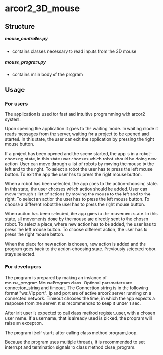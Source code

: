 # arcor2_3D_mouse

## Structure 
##### mouse_controller.py
- contains classes necessary to read inputs from the 3D mouse
##### mouse_program.py
- contains main body of the program

## Usage

### For users

The application is used for fast and intuitive programming with arcor2 system.

Upon opening the application it goes to the waiting mode. In waiting mode it reads messages from the server, waiting for a project to be opened and started. In this state, the user can exit the application by pressing the right mouse button. 

If a project has been opened and the scene started, the app is in a robot-choosing state, in this state user chooses which robot should be doing new action. User can move through a list of robots by moving the mouse to the left and to the right. To select a robot the user has to press the left mouse button. To exit the app the user has to press the right mouse button.

When a robot has been selected, the app goes to the action-choosing state. In this state, the user chooses which action should be added. User can move through a list of actions by moving the mouse to the left and to the right. To select an action the user has to press the left mouse button. To choose a different robot the user has to press the right mouse button.

When action has been selected, the app goes to the movement state. In this state, all movements done by the mouse are directly sent to the chosen robot. To select a place, where new action has to be added, the user has to press the left mouse button. To choose different action, the user has to press the right mouse button.

When the place for new action is chosen, new action is added and the program goes back to the action-choosing state. Previously selected robot stays selected.

### For developers
The program is prepared by making an instance of mouse_program.MouseProgram class. Optional parameters are connecton_string and timeout. The Connection string is in the following format "ws://ip:port". Ip and port are of active arcor2 server running on a connected network. Timeout chooses the time, in which the app expects a response from the server. It is recommended to keep it under 1 sec.

After init user is expected to call class method register_user, with a chosen user name. If a username, that is already used is picked, the program will raise an exception.

The program itself starts after calling class method program_loop.

Because the program uses multiple threads, it is recommended to set interrupt and termination signals to class method close_program.
